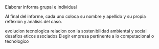 Elaborar informa grupal e individual

Al final del informe, cada uno coloca su nombre y apellido y su propia reflexión y analisis del caso.

evolucion tecnologica
relacion con la sostenibilidad ambiental y social
desafios eticos asociados
Elegir empresa pertinente a lo computacional o tecnologico
